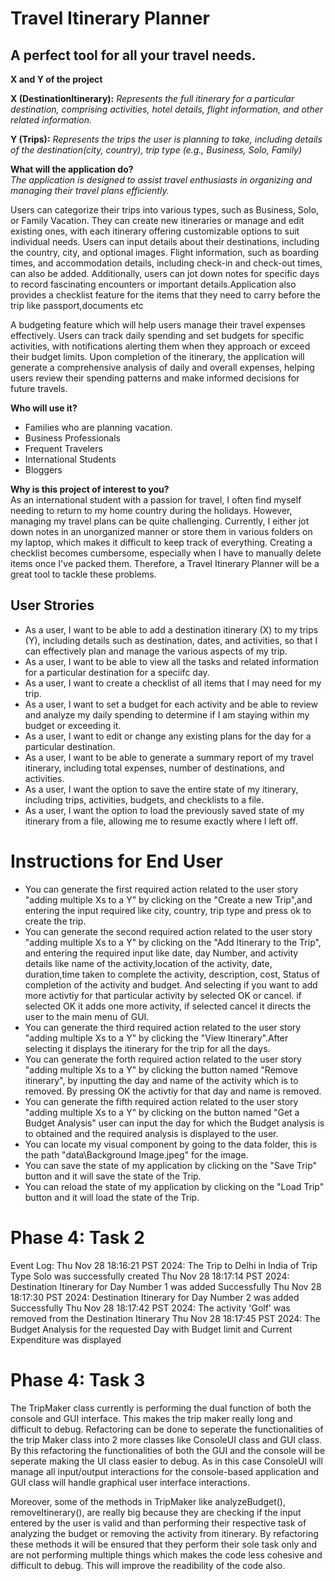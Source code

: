 # Travel Itinerary Planner

## A perfect tool for all your travel needs.

**X and Y of the project**  

**X (DestinationItinerary):** *Represents the full itinerary for a particular destination, comprising activities, hotel details, flight information, and other related information.*

**Y (Trips):** *Represents the trips the user is planning to take, including details of the destination(city, country), trip type (e.g., Business, Solo, Family)*


**What will the application do?**  
*The application is designed to assist travel enthusiasts in organizing and managing their travel plans efficiently.*

Users can categorize their trips into various types, such as Business, Solo, or Family Vacation. They can create new itineraries or manage and edit existing ones, with each itinerary offering customizable options to suit individual needs. Users can input details about their destinations, including the country, city, and optional images. Flight information, such as boarding times, and accommodation details, including check-in and check-out times, can also be added. Additionally, users can jot down notes for specific days to record fascinating encounters or important details.Application also provides a checklist feature for the items that they need to carry before the trip like passport,documents etc

A budgeting feature which will help users manage their travel expenses effectively. Users can track daily spending and set budgets for specific activities, with notifications alerting them when they approach or exceed their budget limits. Upon completion of the itinerary, the application will generate a comprehensive analysis of daily and overall expenses, helping users review their spending patterns and make informed decisions for future travels. 

**Who will use it?**
- Families who are planning vacation.
- Business Professionals
- Frequent Travelers 
- International Students 
- Bloggers

**Why is this project of interest to you?**  
As an international student with a passion for travel, I often find myself needing to return to my home country during the holidays. However, managing my travel plans can be quite challenging. Currently, I either jot down notes in an unorganized manner or store them in various folders on my laptop, which makes it difficult to keep track of everything. Creating a checklist becomes cumbersome, especially when I have to manually delete items once I've packed them. Therefore, a Travel Itinerary Planner will be a great tool to tackle these problems.

## User Strories  
- As a user, I want to be able to add a destination itinerary (X) to my trips (Y), including details such as destination, dates, and activities, so that I can effectively plan and manage the various aspects of my trip.
- As a user, I want to be able to view all the tasks and related information for a particular destination for a speciifc day.
- As a user, I want to create a checklist of all items that I may need for my trip.
- As a user, I want to set a budget for each activity and be able to review and analyze my daily spending to determine if I am staying within my budget or exceeding it.
- As a user, I want to edit or change any existing plans for the day for a particular destination.
- As a user, I want to be able to generate a summary report of my travel itinerary, including total expenses, number of destinations, and activities.
- As a user, I want the option to save the entire state of my itinerary, including trips, activities, budgets, and checklists to a file.
- As a user, I want the option to load the previously saved state of my itinerary from a file, allowing me to resume exactly where I left off.

# Instructions for End User
- You can generate the first required action related to the user story "adding multiple Xs to a Y" by clicking on the "Create a new Trip",and  entering the input required like city, country, trip type and press ok to create the trip.
- You can generate the second required action related to the user story "adding multiple Xs to a Y" by clicking on the "Add Itinerary to the Trip", and entering the required input like date, day Number, and activity details like name of the activity,location of the activity, date,
duration,time taken to complete the activity, description, cost, Status of completion of the activity and budget. And selecting if you want to add more activtiy for that particular activity by selected OK or cancel. if selected OK it adds one more activity, if selected cancel it directs the user to the main menu of GUI.
- You can generate the third required action related to the user story "adding multiple Xs to a Y" by clicking the "View Itinerary".After selecting it displays the itinerary for the trip for all the days.
- You can generate the forth required action related to the user story "adding multiple Xs to a Y" by clicking the button named "Remove itinerary", by inputting the day and name of the activity which is to removed. By pressing OK the activtiy for that day and name is removed.
- You can generate the fifth required action related to the user story "adding multiple Xs to a Y" by clicking on the button named "Get a Budget Analysis" user can input the day for which the Budget analysis is to obtained and the required analysis is displayed to the user.
- You can locate my visual component by going to the data folder, this is the path "data\Background Image.jpeg" for the image.
- You can save the state of my application by clicking on the "Save Trip" button and it will save the state of the Trip.
- You can reload the state of my application by clicking on the "Load Trip" button and it will load the state of the Trip.

# Phase 4: Task 2
Event Log:
Thu Nov 28 18:16:21 PST 2024: The Trip to Delhi in India of Trip Type Solo was successfully created
Thu Nov 28 18:17:14 PST 2024: Destination Itinerary for Day Number 1 was added Successfully
Thu Nov 28 18:17:30 PST 2024: Destination Itinerary for Day Number 2 was added Successfully
Thu Nov 28 18:17:42 PST 2024: The activity 'Golf' was removed from the Destination Itinerary
Thu Nov 28 18:17:45 PST 2024: The Budget Analysis for the requested Day with Budget limit and Current Expenditure was displayed

# Phase 4: Task 3
The TripMaker class currently is performing the dual function of both the console and GUI interface. This makes the trip maker really long and difficult to debug. Refactoring can be done to seperate the functionalities of the trip Maker class into 2 more classes like ConsoleUI class and GUI class. By this refactoring the functionalities of both the GUI and the console will be seperate making the UI class easier to debug. As in this case ConsoleUI will  manage all input/output interactions for the console-based application and GUI class will handle graphical user interface interactions.

Moreover, some of the methods in TripMaker like analyzeBudget(), removeItinerary(), are really big because they are checking if the input entered by the user is valid and than performing their respective task of analyzing the budget or removing the activity from itinerary. By refactoring these methods it will be ensured that they perform their sole task only and are not performing multiple things which makes the code less cohesive and difficult to debug. This will improve the readibility of the code also.
